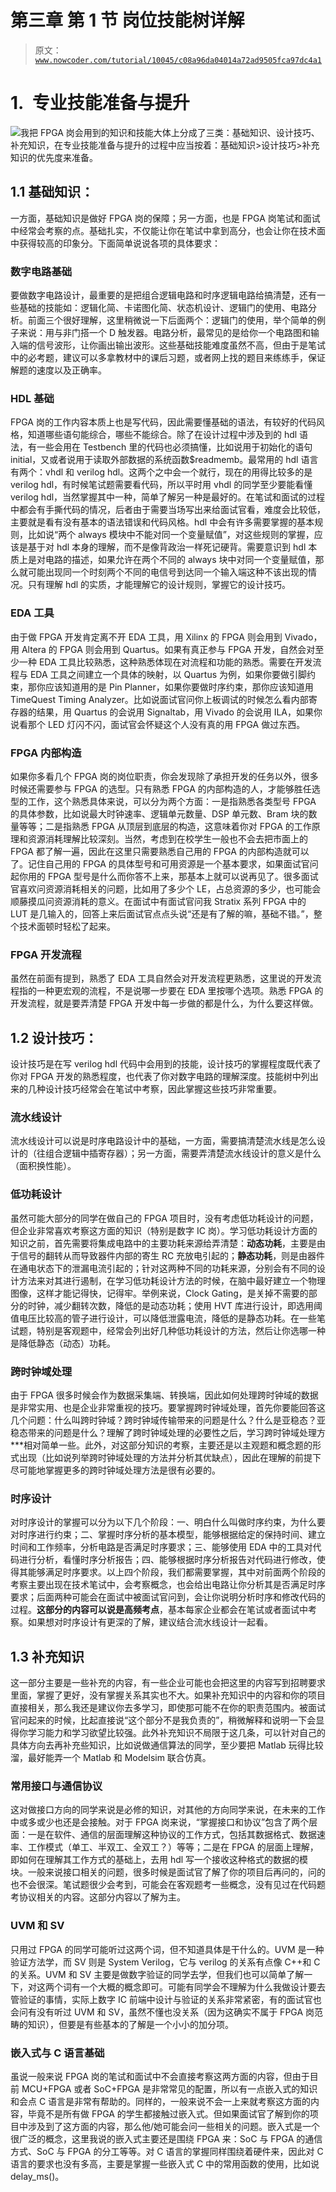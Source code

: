 # 第三章 第 1 节 岗位技能树详解

> 原文：[`www.nowcoder.com/tutorial/10045/c08a96da04014a72ad9505fca97dc4a1`](https://www.nowcoder.com/tutorial/10045/c08a96da04014a72ad9505fca97dc4a1)

# 1.  专业技能准备与提升

![](img/741256e515cd6809c0bb05fbb09fd6c7.png)我把 FPGA 岗会用到的知识和技能大体上分成了三类：基础知识、设计技巧、补充知识，在专业技能准备与提升的过程中应当按着：基础知识>设计技巧>补充知识的优先度来准备。

## 1.1 基础知识：

一方面，基础知识是做好 FPGA 岗的保障；另一方面，也是 FPGA 岗笔试和面试中经常会考察的点。基础扎实，不仅能让你在笔试中拿到高分，也会让你在技术面中获得较高的印象分。下面简单说说各项的具体要求：

### 数字电路基础

要做数字电路设计，最重要的是把组合逻辑电路和时序逻辑电路给搞清楚，还有一些基础的技能如：逻辑化简、卡诺图化简、状态机设计、逻辑门的使用、电路分析。前面三个很好理解，这里稍微说一下后面两个：逻辑门的使用，举个简单的例子来说：用与非门搭一个 D 触发器。电路分析，最常见的是给你一个电路图和输入端的信号波形，让你画出输出波形。这些基础技能难度虽然不高，但由于是笔试中的必考题，建议可以多拿教材中的课后习题，或者网上找的题目来练练手，保证解题的速度以及正确率。

### HDL 基础

FPGA 岗的工作内容本质上也是写代码，因此需要懂基础的语法，有较好的代码风格，知道哪些语句能综合，哪些不能综合。除了在设计过程中涉及到的 hdl 语法，有一些会用在 Testbench 里的代码也必须搞懂，比如说用于初始化的语句 initial，又或者说用于读取外部数据的系统函数$readmemb。最常用的 hdl 语言有两个：vhdl 和 verilog hdl。这两个之中会一个就行，现在的用得比较多的是 verilog hdl，有时候笔试题需要看代码，所以平时用 vhdl 的同学至少要能看懂 verilog hdl，当然掌握其中一种，简单了解另一种是最好的。在笔试和面试的过程中都会有手撕代码的情况，后者由于需要当场写出来给面试官看，难度会比较低，主要就是看有没有基本的语法错误和代码风格。hdl 中会有许多需要掌握的基本规则，比如说“两个 always 模块中不能对同一个变量赋值”，对这些规则的掌握，应该是基于对 hdl 本身的理解，而不是像背政治一样死记硬背。需要意识到 hdl 本质上是对电路的描述，如果允许在两个不同的 always 块中对同一个变量赋值，那么就可能出现同一个时刻两个不同的电信号到达同一个输入端这种不该出现的情况。只有理解 hdl 的实质，才能理解它的设计规则，掌握它的设计技巧。

### EDA 工具

由于做 FPGA 开发肯定离不开 EDA 工具，用 Xilinx 的 FPGA 则会用到 Vivado，用 Altera 的 FPGA 则会用到 Quartus。如果有真正参与 FPGA 开发，自然会对至少一种 EDA 工具比较熟悉，这种熟悉体现在对流程和功能的熟悉。需要在开发流程与 EDA 工具之间建立一个具体的映射，以 Quartus 为例，如果你要做引脚约束，那你应该知道用的是 Pin Planner，如果你要做时序约束，那你应该知道用 TimeQuest Timing Analyzer。比如说面试官问你上板调试的时候怎么看内部寄存器的结果，用 Quartus 的会说用 Signaltab，用 Vivado 的会说用 ILA，如果你说看那个 LED 灯闪不闪，面试官会怀疑这个人没有真的用 FPGA 做过东西。

### FPGA 内部构造

如果你多看几个 FPGA 岗的岗位职责，你会发现除了承担开发的任务以外，很多时候还需要参与 FPGA 的选型。只有熟悉 FPGA 的内部构造的人，才能够胜任选型的工作，这个熟悉具体来说，可以分为两个方面：一是指熟悉各类型号 FPGA 的具体参数，比如说最大时钟速率、逻辑单元数量、DSP 单元数、Bram 块的数量等等；二是指熟悉 FPGA 从顶层到底层的构造，这意味着你对 FPGA 的工作原理和资源消耗理解比较深刻。当然，考虑到在校学生一般也不会去把市面上的 FPGA 都了解一遍，因此在这里只需要熟悉自己用的 FPGA 的内部构造就可以了。记住自己用的 FPGA 的具体型号和可用资源是一个基本要求，如果面试官问起你用的 FPGA 型号是什么而你答不上来，那基本上就可以说再见了。很多面试官喜欢问资源消耗相关的问题，比如用了多少个 LE，占总资源的多少，也可能会顺藤摸瓜问资源消耗的意义。在面试中有面试官问我 Stratix 系列 FPGA 中的 LUT 是几输入的，回答上来后面试官点点头说“还是有了解的嘛，基础不错。”，整个技术面顿时轻松了起来。

### FPGA 开发流程

虽然在前面有提到，熟悉了 EDA 工具自然会对开发流程更熟悉，这里说的开发流程指的一种更宏观的流程，不是说哪一步要在 EDA 里按哪个选项。熟悉 FPGA 的开发流程，就是要弄清楚 FPGA 开发中每一步做的都是什么，为什么要这样做。

## 1.2 设计技巧：

设计技巧是在写 verilog hdl 代码中会用到的技能，设计技巧的掌握程度既代表了你对 FPGA 开发的熟悉程度，也代表了你对数字电路的理解深度。技能树中列出来的几种设计技巧经常会在笔试中考察，因此掌握这些技巧非常重要。

### 流水线设计

流水线设计可以说是时序电路设计中的基础，一方面，需要搞清楚流水线是怎么设计的（往组合逻辑中插寄存器）；另一方面，需要弄清楚流水线设计的意义是什么（面积换性能）。

### 低功耗设计

虽然可能大部分的同学在做自己的 FPGA 项目时，没有考虑低功耗设计的问题，但企业非常喜欢考察这方面的知识（特别是数字 IC 岗）。学习低功耗设计方面的知识之前，首先需要将集成电路中的主要功耗来源给弄清楚：**动态功耗**，主要是由于信号的翻转从而导致器件内部的寄生 RC 充放电引起的；**静态功耗**，则是由器件在通电状态下的泄漏电流引起的；针对这两种不同的功耗来源，分别会有不同的设计方法来对其进行遏制，在学习低功耗设计方法的时候，在脑中最好建立一个物理图像，这样才能记得快，记得牢。举例来说，Clock Gating，是关掉不需要的部分的时钟，减少翻转次数，降低的是动态功耗；使用 HVT 库进行设计，即选用阈值电压比较高的管子进行设计，可以降低泄露电流，降低的是静态功耗。在一些笔试题，特别是客观题中，经常会列出好几种低功耗设计的方法，然后让你选哪一种是降低静态（动态）功耗。

### 跨时钟域处理

由于 FPGA 很多时候会作为数据采集端、转换端，因此如何处理跨时钟域的数据是非常实用、也是企业非常重视的技巧。要掌握跨时钟域处理，首先你要能回答这几个问题：什么叫跨时钟域？跨时钟域传输带来的问题是什么？什么是亚稳态？亚稳态带来的问题是什么？理解了跨时钟域处理的必要性之后，学习跨时钟域处理方***相对简单一些。此外，对这部分知识的考察，主要还是以主观题和概念题的形式出现（比如说列举跨时钟域处理的方法并分析其优缺点），因此在理解的前提下尽可能地掌握更多的跨时钟域处理方法是很有必要的。

### 时序设计

对时序设计的掌握可以分为以下几个阶段：一、明白什么叫做时序约束，为什么要对时序进行约束；二、掌握时序分析的基本模型，能够根据给定的保持时间、建立时间和工作频率，分析电路是否满足时序要求；三、能够使用 EDA 中的工具对代码进行分析，看懂时序分析报告；四、能够根据时序分析报告对代码进行修改，使得其能够满足时序要求。以上四个阶段，我们都需要掌握，其中对前面两个阶段的考察主要出现在技术笔试中，会考察概念，也会给出电路让你分析其是否满足时序要求；后面两种可能会在面试中被面试官问到，会让你说明分析时序和修改代码的过程。**这部分的内容可以说是高频考点**，基本每家企业都会在笔试或者面试中考察。如果想对时序设计有更深的了解，建议结合流水线设计一起看。

## 1.3 补充知识

这一部分主要是一些补充的内容，有一些企业可能也会把这里的内容写到招聘要求里面，掌握了更好，没有掌握关系其实也不大。如果补充知识中的内容和你的项目直接相关，那么我还是建议你去多学习，即使那可能不在你的职责范围内。被面试官问起来的时候，比起直接说“这个部分不是我负责的”，稍微解释和说明一下会显得你学习能力和学习欲望比较强。此外补充知识不局限于这几条，可以针对自己的具体方向去再补充些知识，比如说做通信算法的同学，至少要把 Matlab 玩得比较溜，最好能弄一个 Matlab 和 Modelsim 联合仿真。

### 常用接口与通信协议

这对做接口方向的同学来说是必修的知识，对其他的方向同学来说，在未来的工作中或多或少也还是会接触。对于 FPGA 岗来说，“掌握接口和协议”包含了两个层面：一是在软件、通信的层面理解这种协议的工作方式，包括其数据格式、数据速率、工作模式（单工、半双工、全双工？）等等；二是在 FPGA 的层面上理解，即如何在理解其工作方式的基础上，去用 hdl 写一个接收这种格式的数据的模块。一般来说接口相关的问题，很多时候是面试官了解了你的项目后再问的，问的也不会很深。笔试题很少会考到，可能会在客观题考一些概念，没有见过在代码题考协议相关的内容。这部分内容以了解为主。

### UVM 和 SV

只用过 FPGA 的同学可能听过这两个词，但不知道具体是干什么的。UVM 是一种验证方法学，而 SV 则是 System Verilog，它与 verilog 的关系有点像 C++和 C 的关系。UVM 和 SV 主要是做数字验证的同学去学，但我们也可以简单了解一下，对这两个词有一个大概的概念即可。可能有同学会不理解为什么我做设计要去管验证的事情，实际上数字 IC 前端中设计与验证的关系非常紧密，有的面试官也会问有没有听过 UVM 和 SV，虽然不懂也没关系（因为这确实不属于 FPGA 岗范畴的知识），但要是有些基本的了解是一个小小的加分项。

### 嵌入式与 C 语言基础

虽说一般来说 FPGA 岗的笔试和面试中不会直接考察这两方面的内容，但由于目前 MCU+FPGA 或者 SoC+FPGA 是非常常见的配置，所以有一点嵌入式的知识和会点 C 语言是非常有帮助的。同样的，一般来说不会一上来就考察这方面的内容，毕竟不是所有做 FPGA 的学生都接触过嵌入式。但如果面试官了解到你的项目中涉及到了这方面的内容，那么他/她可能会问一些相关的问题。嵌入式是一个很广泛的概念，这里我说的嵌入式主要还是围绕 FPGA 来：SoC 与 FPGA 的通信方式、SoC 与 FPGA 的分工等等。对 C 语言的掌握同样围绕着硬件来，因此对 C 语言的要求也没有多高，主要是掌握一些嵌入式 C 中的常用函数的使用，比如说 delay_ms()。